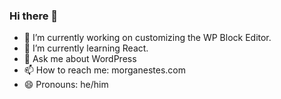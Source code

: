### Hi there 👋

- 🔭 I’m currently working on customizing the WP Block Editor.
- 🌱 I’m currently learning React.
- 💬 Ask me about WordPress
- 📫 How to reach me: morganestes.com
- 😄 Pronouns: he/him

<!--
**morganestes/morganestes** is a ✨ _special_ ✨ repository because its `README.md` (this file) appears on your GitHub profile.

Here are some ideas to get you started:


- 👯 I’m looking to collaborate on ...
- 🤔 I’m looking for help with ...
- ⚡ Fun fact: ...
-->
